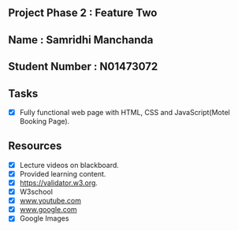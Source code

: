 ## Project Phase 2 : Feature Two
## Name : Samridhi Manchanda
## Student Number : N01473072

## Tasks
- [x] Fully functional web page with HTML, CSS and JavaScript(Motel Booking Page).

## Resources
- [x] Lecture videos on blackboard.
- [x] Provided learning content.
- [x] https://validator.w3.org.
- [x] W3school
- [x] www.youtube.com
- [x] www.google.com
- [x] Google Images